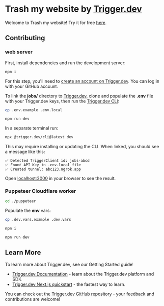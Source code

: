 # Trash my website by [Trigger.dev](https://trigger.dev)

Welcome to Trash my website! Try it for free [here](https://trashmywebsite.ai).

## Contributing

### web server

First, install dependencies and run the development server:

```bash
npm i
```

For this step, you'll need to [create an account on Trigger.dev](https://cloud.trigger.dev/login?redirectTo=%2F). You can log in with your GitHub account.

To link the **jobs/** directory to [Trigger.dev](https://trigger.dev), clone and populate the **.env** file with your Trigger.dev keys, then run the [Trigger.dev CLI](https://trigger.dev/docs/documentation/guides/cli):

```bash
cp .env.example .env.local
```

```bash
npm run dev
```

In a separate terminal run:

```bash
npx @trigger.dev/cli@latest dev
```

This may require installing or updating the CLI. When linked, you should see a message like this:

```text
✅ Detected TriggerClient id: jobs-abcd
✅ Found API Key in .env.local file
✅ Created tunnel: abc123.ngrok.app

```

Open [localhost:3000](http://localhost:3000) in your browser to see the result.

### Puppeteer Cloudflare worker

```bash
cd ./puppeteer
```

Populate the **env** vars:

```bash
cp .dev.vars.example .dev.vars
```

```bash
npm i
```

```bash
npm run dev
```

## Learn More

To learn more about Trigger.dev, see our Getting Started guide!

- [Trigger.dev Documentation](https://trigger.dev/docs/documentation/introduction) - learn about the Trigger.dev platform and SDK.
- [Trigger.dev Next.js quickstart](https://trigger.dev/docs/documentation/quickstarts/nextjs) - the fastest way to learn.

You can check out [the Trigger.dev GitHub repository](https://github.com/triggerdotdev/trigger.dev) - your feedback and contributions are welcome!

